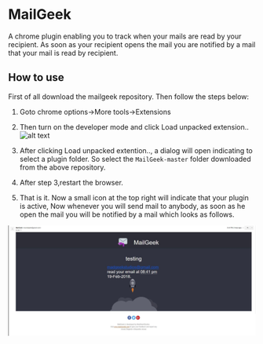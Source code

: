 # MailGeek
A chrome plugin enabling you to track when your mails are read by your recipient. As soon as your recipient opens the mail you are notified by a mail that your mail is read by recipient.

## How to use
First of all download the mailgeek repository. Then follow the steps below:
1. Goto chrome options->More tools->Extensions

2. Then turn on the developer mode and click Load unpacked extension..
![alt text](https://developer.chrome.com/native-client/images/extensions-management.png)

3. After clicking Load unpacked extention.., a dialog will open indicating to select a plugin folder. So select the `MailGeek-master` folder downloaded from the above repository.

4. After step 3,restart the browser. 

5. That is it. Now a small icon at the top right will indicate that your plugin is active, Now 
whenever you will send mail to anybody, as soon as he open the mail you will be notified by a mail which looks as follows.

![alt text](/images/snip1_edit.jpg)

